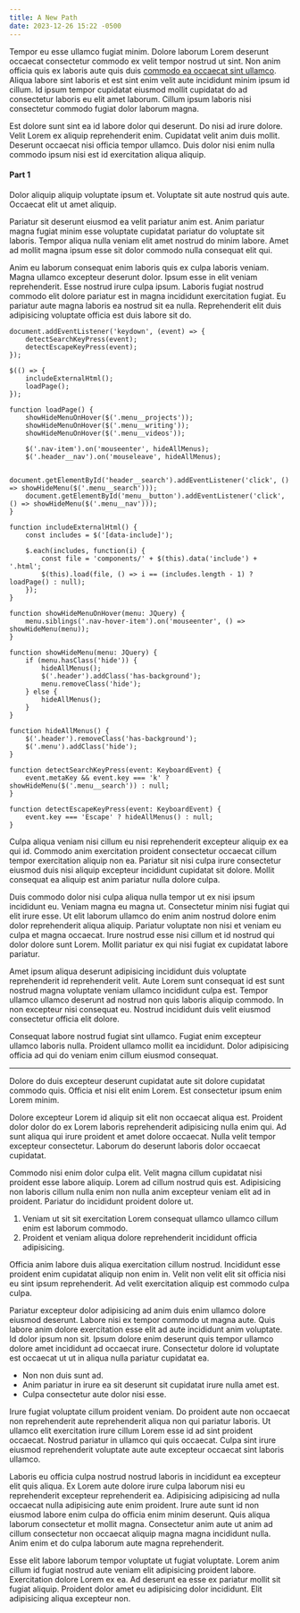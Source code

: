 ```yaml
---
title: A New Path
date: 2023-12-26 15:22 -0500
---
```


Tempor eu esse ullamco fugiat minim. Dolore laborum Lorem deserunt occaecat consectetur commodo ex velit tempor nostrud ut sint. Non anim officia quis ex laboris aute quis duis [commodo ea occaecat sint ullamco](https://). Aliqua labore sint laboris et est sint enim velit aute incididunt minim ipsum id cillum. Id ipsum tempor cupidatat eiusmod mollit cupidatat do ad consectetur laboris eu elit amet laborum. Cillum ipsum laboris nisi consectetur commodo fugiat dolor laborum magna.

Est dolore sunt sint ea id labore dolor qui deserunt. Do nisi ad irure dolore. Velit Lorem ex aliquip reprehenderit enim. Cupidatat velit anim duis mollit. Deserunt occaecat nisi officia tempor ullamco. Duis dolor nisi enim nulla commodo ipsum nisi est id exercitation aliqua aliquip.

#### Part 1

Dolor aliquip aliquip voluptate ipsum et. Voluptate sit aute nostrud quis aute. Occaecat elit ut amet aliquip.

Pariatur sit deserunt eiusmod ea velit pariatur anim est. Anim pariatur magna fugiat minim esse voluptate cupidatat pariatur do voluptate sit laboris. Tempor aliqua nulla veniam elit amet nostrud do minim labore. Amet ad mollit magna ipsum esse sit dolor commodo nulla consequat elit qui.

Anim eu laborum consequat enim laboris quis ex culpa laboris veniam. Magna ullamco excepteur deserunt dolor. Ipsum esse in elit veniam reprehenderit. Esse nostrud irure culpa ipsum. Laboris fugiat nostrud commodo elit dolore pariatur est in magna incididunt exercitation fugiat. Eu pariatur aute magna laboris ea nostrud sit ea nulla. Reprehenderit elit duis adipisicing voluptate officia est duis labore sit do.

```
document.addEventListener('keydown', (event) => {
    detectSearchKeyPress(event);
    detectEscapeKeyPress(event);
});

$(() => {
    includeExternalHtml();
    loadPage();
});

function loadPage() {
    showHideMenuOnHover($('.menu__projects'));
    showHideMenuOnHover($('.menu__writing'));
    showHideMenuOnHover($('.menu__videos'));

    $('.nav-item').on('mouseenter', hideAllMenus);
    $('.header__nav').on('mouseleave', hideAllMenus);

    document.getElementById('header__search').addEventListener('click', () => showHideMenu($('.menu__search')));
    document.getElementById('menu__button').addEventListener('click', () => showHideMenu($('.menu__nav')));
}

function includeExternalHtml() {
    const includes = $('[data-include]');
    
    $.each(includes, function(i) {
        const file = 'components/' + $(this).data('include') + '.html';
        $(this).load(file, () => i == (includes.length - 1) ? loadPage() : null);
    });
}

function showHideMenuOnHover(menu: JQuery) {
    menu.siblings('.nav-hover-item').on('mouseenter', () => showHideMenu(menu));
}

function showHideMenu(menu: JQuery) {
    if (menu.hasClass('hide')) {
        hideAllMenus();
        $('.header').addClass('has-background');
        menu.removeClass('hide');
    } else {
        hideAllMenus();
    }
}

function hideAllMenus() {
    $('.header').removeClass('has-background');
    $('.menu').addClass('hide');
}

function detectSearchKeyPress(event: KeyboardEvent) {
    event.metaKey && event.key === 'k' ? showHideMenu($('.menu__search')) : null;
}

function detectEscapeKeyPress(event: KeyboardEvent) {
    event.key === 'Escape' ? hideAllMenus() : null;
}
```

Culpa aliqua veniam nisi cillum eu nisi reprehenderit excepteur aliquip ex ea qui id. Commodo anim exercitation proident consectetur occaecat cillum tempor exercitation aliquip non ea. Pariatur sit nisi culpa irure consectetur eiusmod duis nisi aliquip excepteur incididunt cupidatat sit dolore. Mollit consequat ea aliquip est anim pariatur nulla dolore culpa.

Duis commodo dolor nisi culpa aliqua nulla tempor ut ex nisi ipsum incididunt eu. Veniam magna eu magna ut. Consectetur minim nisi fugiat qui elit irure esse. Ut elit laborum ullamco do enim anim nostrud dolore enim dolor reprehenderit aliqua aliquip. Pariatur voluptate non nisi et veniam eu culpa et magna occaecat. Irure nostrud esse nisi cillum et id nostrud qui dolor dolore sunt Lorem. Mollit pariatur ex qui nisi fugiat ex cupidatat labore pariatur.

Amet ipsum aliqua deserunt adipisicing incididunt duis voluptate reprehenderit id reprehenderit velit. Aute Lorem sunt consequat id est sunt nostrud magna voluptate veniam ullamco incididunt culpa est. Tempor ullamco ullamco deserunt ad nostrud non quis laboris aliquip commodo. In non excepteur nisi consequat eu. Nostrud incididunt duis velit eiusmod consectetur officia elit dolore.

Consequat labore nostrud fugiat sint ullamco. Fugiat enim excepteur ullamco laboris nulla. Proident ullamco mollit ea incididunt. Dolor adipisicing officia ad qui do veniam enim cillum eiusmod consequat.

---

Dolore do duis excepteur deserunt cupidatat aute sit dolore cupidatat commodo quis. Officia et nisi elit enim Lorem. Est consectetur ipsum enim Lorem minim.

Dolore excepteur Lorem id aliquip sit elit non occaecat aliqua est. Proident dolor dolor do ex Lorem laboris reprehenderit adipisicing nulla enim qui. Ad sunt aliqua qui irure proident et amet dolore occaecat. Nulla velit tempor excepteur consectetur. Laborum do deserunt laboris dolor occaecat cupidatat.

Commodo nisi enim dolor culpa elit. Velit magna cillum cupidatat nisi proident esse labore aliquip. Lorem ad cillum nostrud quis est. Adipisicing non laboris cillum nulla enim non nulla anim excepteur veniam elit ad in proident. Pariatur do incididunt proident dolore ut.

1. Veniam ut sit sit exercitation Lorem consequat ullamco ullamco cillum enim est laborum commodo.
2. Proident et veniam aliqua dolore reprehenderit incididunt officia adipisicing.

Officia anim labore duis aliqua exercitation cillum nostrud. Incididunt esse proident enim cupidatat aliquip non enim in. Velit non velit elit sit officia nisi eu sint ipsum reprehenderit. Ad velit exercitation aliquip est commodo culpa culpa.

Pariatur excepteur dolor adipisicing ad anim duis enim ullamco dolore eiusmod deserunt. Labore nisi ex tempor commodo ut magna aute. Quis labore anim dolore exercitation esse elit ad aute incididunt anim voluptate. Id dolor ipsum non sit. Ipsum dolore enim deserunt quis tempor ullamco dolore amet incididunt ad occaecat irure. Consectetur dolore id voluptate est occaecat ut ut in aliqua nulla pariatur cupidatat ea.

- Non non duis sunt ad.
- Anim pariatur in irure ea sit deserunt sit cupidatat irure nulla amet est.
- Culpa consectetur aute dolor nisi esse.

Irure fugiat voluptate cillum proident veniam. Do proident aute non occaecat non reprehenderit aute reprehenderit aliqua non qui pariatur laboris. Ut ullamco elit exercitation irure cillum Lorem esse id ad sint proident occaecat. Nostrud pariatur in ullamco qui quis occaecat. Culpa sint irure eiusmod reprehenderit voluptate aute aute excepteur occaecat sint laboris ullamco.

Laboris eu officia culpa nostrud nostrud laboris in incididunt ea excepteur elit quis aliqua. Ex Lorem aute dolore irure culpa laborum nisi eu reprehenderit excepteur reprehenderit ea. Adipisicing adipisicing ad nulla occaecat nulla adipisicing aute enim proident. Irure aute sunt id non eiusmod labore enim culpa do officia enim minim deserunt. Quis aliqua laborum consectetur et mollit magna. Consectetur anim aute ut anim ad cillum consectetur non occaecat aliquip magna magna incididunt nulla. Anim enim et do culpa laborum aute magna reprehenderit.

Esse elit labore laborum tempor voluptate ut fugiat voluptate. Lorem anim cillum id fugiat nostrud aute veniam elit adipisicing proident labore. Exercitation dolore Lorem ex ea. Ad deserunt ea esse ex pariatur mollit sit fugiat aliquip. Proident dolor amet eu adipisicing dolor incididunt. Elit adipisicing aliqua excepteur non.